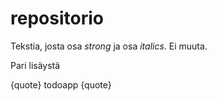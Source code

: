 # repositorio

Tekstia, josta osa *strong* ja osa _italics_. Ei muuta.

Pari lisäystä

{quote}
todoapp
{quote}

